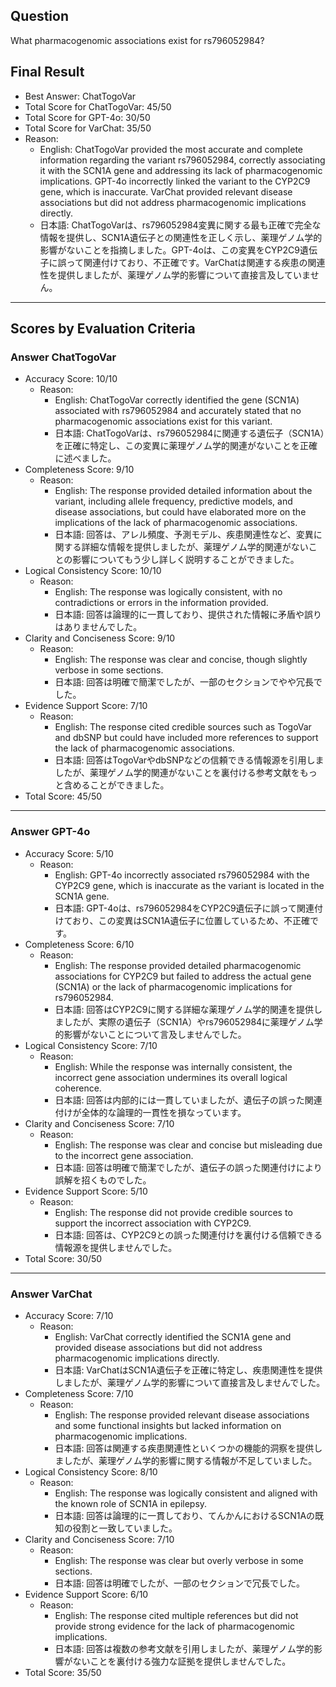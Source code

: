 ## Question

What pharmacogenomic associations exist for rs796052984?

## Final Result

- Best Answer: ChatTogoVar
- Total Score for ChatTogoVar: 45/50
- Total Score for GPT-4o: 30/50
- Total Score for VarChat: 35/50
- Reason:
  - English: ChatTogoVar provided the most accurate and complete information regarding the variant rs796052984, correctly associating it with the SCN1A gene and addressing its lack of pharmacogenomic implications. GPT-4o incorrectly linked the variant to the CYP2C9 gene, which is inaccurate. VarChat provided relevant disease associations but did not address pharmacogenomic implications directly.
  - 日本語: ChatTogoVarは、rs796052984変異に関する最も正確で完全な情報を提供し、SCN1A遺伝子との関連性を正しく示し、薬理ゲノム学的影響がないことを指摘しました。GPT-4oは、この変異をCYP2C9遺伝子に誤って関連付けており、不正確です。VarChatは関連する疾患の関連性を提供しましたが、薬理ゲノム学的影響について直接言及していません。

---

## Scores by Evaluation Criteria

### Answer ChatTogoVar
- Accuracy Score: 10/10
  - Reason: 
    - English: ChatTogoVar correctly identified the gene (SCN1A) associated with rs796052984 and accurately stated that no pharmacogenomic associations exist for this variant.
    - 日本語: ChatTogoVarは、rs796052984に関連する遺伝子（SCN1A）を正確に特定し、この変異に薬理ゲノム学的関連がないことを正確に述べました。
- Completeness Score: 9/10
  - Reason: 
    - English: The response provided detailed information about the variant, including allele frequency, predictive models, and disease associations, but could have elaborated more on the implications of the lack of pharmacogenomic associations.
    - 日本語: 回答は、アレル頻度、予測モデル、疾患関連性など、変異に関する詳細な情報を提供しましたが、薬理ゲノム学的関連がないことの影響についてもう少し詳しく説明することができました。
- Logical Consistency Score: 10/10
  - Reason: 
    - English: The response was logically consistent, with no contradictions or errors in the information provided.
    - 日本語: 回答は論理的に一貫しており、提供された情報に矛盾や誤りはありませんでした。
- Clarity and Conciseness Score: 9/10
  - Reason: 
    - English: The response was clear and concise, though slightly verbose in some sections.
    - 日本語: 回答は明確で簡潔でしたが、一部のセクションでやや冗長でした。
- Evidence Support Score: 7/10
  - Reason: 
    - English: The response cited credible sources such as TogoVar and dbSNP but could have included more references to support the lack of pharmacogenomic associations.
    - 日本語: 回答はTogoVarやdbSNPなどの信頼できる情報源を引用しましたが、薬理ゲノム学的関連がないことを裏付ける参考文献をもっと含めることができました。
- Total Score: 45/50

---

### Answer GPT-4o
- Accuracy Score: 5/10
  - Reason: 
    - English: GPT-4o incorrectly associated rs796052984 with the CYP2C9 gene, which is inaccurate as the variant is located in the SCN1A gene.
    - 日本語: GPT-4oは、rs796052984をCYP2C9遺伝子に誤って関連付けており、この変異はSCN1A遺伝子に位置しているため、不正確です。
- Completeness Score: 6/10
  - Reason: 
    - English: The response provided detailed pharmacogenomic associations for CYP2C9 but failed to address the actual gene (SCN1A) or the lack of pharmacogenomic implications for rs796052984.
    - 日本語: 回答はCYP2C9に関する詳細な薬理ゲノム学的関連を提供しましたが、実際の遺伝子（SCN1A）やrs796052984に薬理ゲノム学的影響がないことについて言及しませんでした。
- Logical Consistency Score: 7/10
  - Reason: 
    - English: While the response was internally consistent, the incorrect gene association undermines its overall logical coherence.
    - 日本語: 回答は内部的には一貫していましたが、遺伝子の誤った関連付けが全体的な論理的一貫性を損なっています。
- Clarity and Conciseness Score: 7/10
  - Reason: 
    - English: The response was clear and concise but misleading due to the incorrect gene association.
    - 日本語: 回答は明確で簡潔でしたが、遺伝子の誤った関連付けにより誤解を招くものでした。
- Evidence Support Score: 5/10
  - Reason: 
    - English: The response did not provide credible sources to support the incorrect association with CYP2C9.
    - 日本語: 回答は、CYP2C9との誤った関連付けを裏付ける信頼できる情報源を提供しませんでした。
- Total Score: 30/50

---

### Answer VarChat
- Accuracy Score: 7/10
  - Reason: 
    - English: VarChat correctly identified the SCN1A gene and provided disease associations but did not address pharmacogenomic implications directly.
    - 日本語: VarChatはSCN1A遺伝子を正確に特定し、疾患関連性を提供しましたが、薬理ゲノム学的影響について直接言及しませんでした。
- Completeness Score: 7/10
  - Reason: 
    - English: The response provided relevant disease associations and some functional insights but lacked information on pharmacogenomic implications.
    - 日本語: 回答は関連する疾患関連性といくつかの機能的洞察を提供しましたが、薬理ゲノム学的影響に関する情報が不足していました。
- Logical Consistency Score: 8/10
  - Reason: 
    - English: The response was logically consistent and aligned with the known role of SCN1A in epilepsy.
    - 日本語: 回答は論理的に一貫しており、てんかんにおけるSCN1Aの既知の役割と一致していました。
- Clarity and Conciseness Score: 7/10
  - Reason: 
    - English: The response was clear but overly verbose in some sections.
    - 日本語: 回答は明確でしたが、一部のセクションで冗長でした。
- Evidence Support Score: 6/10
  - Reason: 
    - English: The response cited multiple references but did not provide strong evidence for the lack of pharmacogenomic implications.
    - 日本語: 回答は複数の参考文献を引用しましたが、薬理ゲノム学的影響がないことを裏付ける強力な証拠を提供しませんでした。
- Total Score: 35/50
